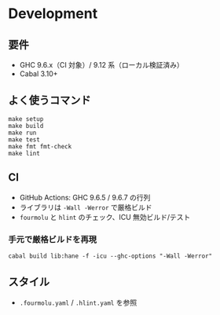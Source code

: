 # Development

## 要件
- GHC 9.6.x（CI 対象）/ 9.12 系（ローカル検証済み）
- Cabal 3.10+

## よく使うコマンド
```
make setup
make build
make run
make test
make fmt fmt-check
make lint
```

## CI
- GitHub Actions: GHC 9.6.5 / 9.6.7 の行列
- ライブラリは `-Wall -Werror` で厳格ビルド
- `fourmolu` と `hlint` のチェック、ICU 無効ビルド/テスト

### 手元で厳格ビルドを再現
```
cabal build lib:hane -f -icu --ghc-options "-Wall -Werror"
```

## スタイル
- `.fourmolu.yaml` / `.hlint.yaml` を参照

